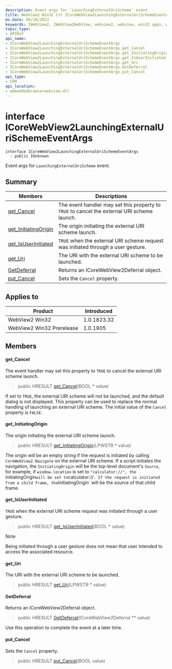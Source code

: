 ```yaml
---
description: Event args for `LaunchingExternalUriScheme` event.
title: WebView2 Win32 C++ ICoreWebView2LaunchingExternalUriSchemeEventArgs
ms.date: 09/20/2023
keywords: IWebView2, IWebView2WebView, webview2, webview, win32 apps, win32, edge, ICoreWebView2, ICoreWebView2Controller, browser control, edge html, ICoreWebView2LaunchingExternalUriSchemeEventArgs
topic_type: 
- APIRef
api_name:
- ICoreWebView2LaunchingExternalUriSchemeEventArgs
- ICoreWebView2LaunchingExternalUriSchemeEventArgs.get_Cancel
- ICoreWebView2LaunchingExternalUriSchemeEventArgs.get_InitiatingOrigin
- ICoreWebView2LaunchingExternalUriSchemeEventArgs.get_IsUserInitiated
- ICoreWebView2LaunchingExternalUriSchemeEventArgs.get_Uri
- ICoreWebView2LaunchingExternalUriSchemeEventArgs.GetDeferral
- ICoreWebView2LaunchingExternalUriSchemeEventArgs.put_Cancel
api_type:
- COM
api_location:
- embeddedbrowserwebview.dll
---
```


# interface ICoreWebView2LaunchingExternalUriSchemeEventArgs

```
interface ICoreWebView2LaunchingExternalUriSchemeEventArgs
  : public IUnknown
```

Event args for `LaunchingExternalUriScheme` event.

## Summary

 Members                        | Descriptions
--------------------------------|---------------------------------------------
[get_Cancel](#get_cancel) | The event handler may set this property to `TRUE` to cancel the external URI scheme launch.
[get_InitiatingOrigin](#get_initiatingorigin) | The origin initiating the external URI scheme launch.
[get_IsUserInitiated](#get_isuserinitiated) | `TRUE` when the external URI scheme request was initiated through a user gesture.
[get_Uri](#get_uri) | The URI with the external URI scheme to be launched.
[GetDeferral](#getdeferral) | Returns an ICoreWebView2Deferral object.
[put_Cancel](#put_cancel) | Sets the `Cancel` property.

## Applies to

Product                         | Introduced
--------------------------------|---------------------------------------------
WebView2 Win32            |    1.0.1823.32
WebView2 Win32 Prerelease |    1.0.1905

## Members

#### get_Cancel

The event handler may set this property to `TRUE` to cancel the external URI scheme launch.

> public HRESULT [get_Cancel](#get_cancel)(BOOL * value)

If set to `TRUE`, the external URI scheme will not be launched, and the default dialog is not displayed. This property can be used to replace the normal handling of launching an external URI scheme. The initial value of the `Cancel` property is `FALSE`.

#### get_InitiatingOrigin

The origin initiating the external URI scheme launch.

> public HRESULT [get_InitiatingOrigin](#get_initiatingorigin)(LPWSTR * value)

The origin will be an empty string if the request is initiated by calling `CoreWebView2.Navigate` on the external URI scheme. If a script initiates the navigation, the `InitiatingOrigin` will be the top-level document's `Source`, for example, if `window.location` is set to `"calculator://", the `InitiatingOrigin`will be set to`calculator://`. If the request is initiated from a child frame, the`InitiatingOrigin` will be the source of that child frame.

#### get_IsUserInitiated

`TRUE` when the external URI scheme request was initiated through a user gesture.

> public HRESULT [get_IsUserInitiated](#get_isuserinitiated)(BOOL * value)

> [!NOTE]
> Being initiated through a user gesture does not mean that user intended to access the associated resource.

#### get_Uri

The URI with the external URI scheme to be launched.

> public HRESULT [get_Uri](#get_uri)(LPWSTR * value)

#### GetDeferral

Returns an ICoreWebView2Deferral object.

> public HRESULT [GetDeferral](#getdeferral)(ICoreWebView2Deferral ** value)

Use this operation to complete the event at a later time.

#### put_Cancel

Sets the `Cancel` property.

> public HRESULT [put_Cancel](#put_cancel)(BOOL value)

